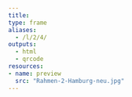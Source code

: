 ```yaml
---
title:
type: frame
aliases:
  - /l/2/4/
outputs:
  - html
  - qrcode
resources:
- name: preview
  src: "Rahmen-2-Hamburg-neu.jpg"
---
```

